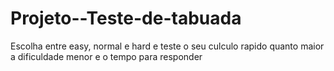# Projeto--Teste-de-tabuada
Escolha entre easy, normal e hard e teste o seu culculo rapido
quanto maior a dificuldade menor e o tempo para responder

